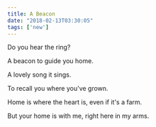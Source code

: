 ```yaml
---
title: A Beacon
date: "2018-02-13T03:30:05"
tags: ['new']
---
```


Do you hear the ring?

A beacon to guide you home.

A lovely song it sings.

To recall you where you've grown.

Home is where the heart is, even if it's a farm.

But your home is with me, right here in my arms.